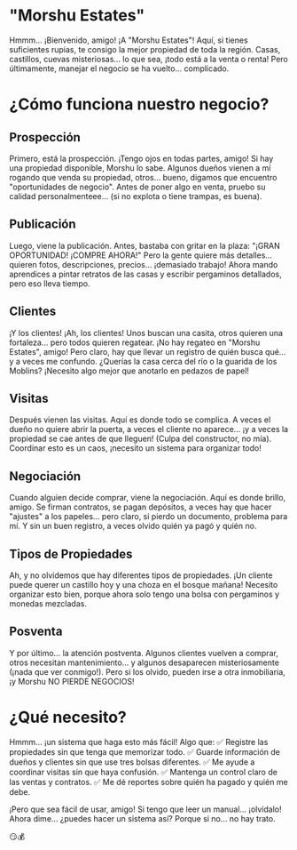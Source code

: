 # "Morshu Estates"
Hmmm… ¡Bienvenido, amigo! ¡A "Morshu Estates"! Aquí, si tienes suficientes rupias, te consigo la mejor propiedad de toda la región. Casas, castillos, cuevas misteriosas… lo que sea, ¡todo está a la venta o renta! Pero últimamente, manejar el negocio se ha vuelto… complicado.

# ¿Cómo funciona nuestro negocio?
## Prospección
Primero, está la prospección. ¡Tengo ojos en todas partes, amigo! Si hay una propiedad disponible, Morshu lo sabe. Algunos dueños vienen a mí rogando que venda su propiedad, otros… bueno, digamos que encuentro "oportunidades de negocio". Antes de poner algo en venta, pruebo su calidad personalmenteee… (si no explota o tiene trampas, es buena).

## Publicación
Luego, viene la publicación. Antes, bastaba con gritar en la plaza: "¡GRAN OPORTUNIDAD! ¡COMPRE AHORA!" Pero la gente quiere más detalles… quieren fotos, descripciones, precios… ¡demasiado trabajo! Ahora mando aprendices a pintar retratos de las casas y escribir pergaminos detallados, pero eso lleva tiempo.

## Clientes
¡Y los clientes! ¡Ah, los clientes! Unos buscan una casita, otros quieren una fortaleza… pero todos quieren regatear. ¡No hay regateo en "Morshu Estates", amigo! Pero claro, hay que llevar un registro de quién busca qué… y a veces me confundo. ¿Querías la casa cerca del río o la guarida de los Moblins? ¡Necesito algo mejor que anotarlo en pedazos de papel!

## Visitas
Después vienen las visitas. Aquí es donde todo se complica. A veces el dueño no quiere abrir la puerta, a veces el cliente no aparece… ¡y a veces la propiedad se cae antes de que lleguen! (Culpa del constructor, no mía). Coordinar esto es un caos, ¡necesito un sistema para organizar todo!

## Negociación
Cuando alguien decide comprar, viene la negociación. Aquí es donde brillo, amigo. Se firman contratos, se pagan depósitos, a veces hay que hacer "ajustes" a los papeles… pero claro, si pierdo un documento, problema para mí. Y sin un buen registro, a veces olvido quién ya pagó y quién no.

## Tipos de Propiedades

Ah, y no olvidemos que hay diferentes tipos de propiedades. ¡Un cliente puede querer un castillo hoy y una choza en el bosque mañana! Necesito organizar esto bien, porque ahora solo tengo una bolsa con pergaminos y monedas mezcladas.

## Posventa
Y por último… la atención postventa. Algunos clientes vuelven a comprar, otros necesitan mantenimiento… y algunos desaparecen misteriosamente (¡nada que ver conmigo!). Pero si los olvido, pueden irse a otra inmobiliaria, ¡y Morshu NO PIERDE NEGOCIOS!

# ¿Qué necesito?
Hmmm… ¡un sistema que haga esto más fácil! Algo que:
✅ Registre las propiedades sin que tenga que memorizar todo.
✅ Guarde información de dueños y clientes sin que use tres bolsas diferentes.
✅ Me ayude a coordinar visitas sin que haya confusión.
✅ Mantenga un control claro de las ventas y contratos.
✅ Me dé reportes sobre quién ha pagado y quién me debe.

¡Pero que sea fácil de usar, amigo! Si tengo que leer un manual… ¡olvídalo! Ahora dime… ¿puedes hacer un sistema así? Porque si no… no hay trato.

😏💰